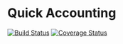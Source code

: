 # Quick Accounting

[![Build Status](https://travis-ci.org/nenick/QuAcc.svg)](https://travis-ci.org/nenick/QuAcc) [![Coverage Status](https://coveralls.io/repos/nenick/QuAcc/badge.png)](https://coveralls.io/r/nenick/QuAcc)
